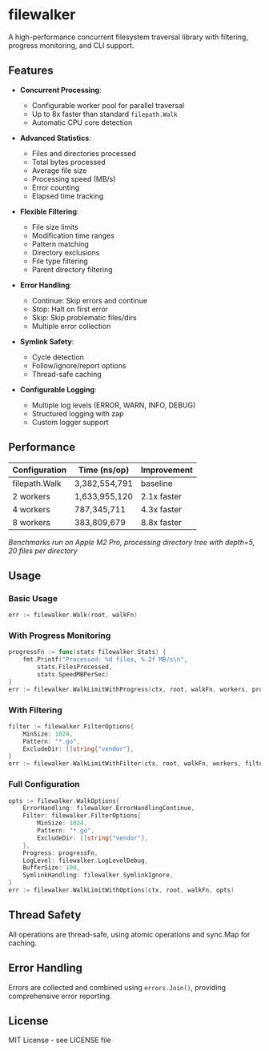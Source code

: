 # filewalker

A high-performance concurrent filesystem traversal library with filtering, progress monitoring, and CLI support.

## Features

- **Concurrent Processing**:
  - Configurable worker pool for parallel traversal
  - Up to 8x faster than standard `filepath.Walk`
  - Automatic CPU core detection

- **Advanced Statistics**:
  - Files and directories processed
  - Total bytes processed
  - Average file size
  - Processing speed (MB/s)
  - Error counting
  - Elapsed time tracking

- **Flexible Filtering**:
  - File size limits
  - Modification time ranges
  - Pattern matching
  - Directory exclusions
  - File type filtering
  - Parent directory filtering

- **Error Handling**:
  - Continue: Skip errors and continue
  - Stop: Halt on first error
  - Skip: Skip problematic files/dirs
  - Multiple error collection

- **Symlink Safety**:
  - Cycle detection
  - Follow/ignore/report options
  - Thread-safe caching

- **Configurable Logging**:
  - Multiple log levels (ERROR, WARN, INFO, DEBUG)
  - Structured logging with zap
  - Custom logger support

## Performance

| Configuration | Time (ns/op) | Improvement |
|---------------|--------------|-------------|
| filepath.Walk | 3,382,554,791| baseline |
| 2 workers     | 1,633,955,120| 2.1x faster |
| 4 workers     | 787,345,711  | 4.3x faster |
| 8 workers     | 383,809,679  | 8.8x faster |

_Benchmarks run on Apple M2 Pro, processing directory tree with depth=5, 20 files per directory_

## Usage

### Basic Usage

```go
err := filewalker.Walk(root, walkFn)
```

### With Progress Monitoring

```go
progressFn := func(stats filewalker.Stats) {
    fmt.Printf("Processed: %d files, %.2f MB/s\n", 
        stats.FilesProcessed,
        stats.SpeedMBPerSec)
}
err := filewalker.WalkLimitWithProgress(ctx, root, walkFn, workers, progressFn)
```

### With Filtering

```go
filter := filewalker.FilterOptions{
    MinSize: 1024,
    Pattern: "*.go",
    ExcludeDir: []string{"vendor"},
}
err := filewalker.WalkLimitWithFilter(ctx, root, walkFn, workers, filter)
```

### Full Configuration

```go
opts := filewalker.WalkOptions{
    ErrorHandling: filewalker.ErrorHandlingContinue,
    Filter: filewalker.FilterOptions{
        MinSize: 1024,
        Pattern: "*.go",
        ExcludeDir: []string{"vendor"},
    },
    Progress: progressFn,
    LogLevel: filewalker.LogLevelDebug,
    BufferSize: 100,
    SymlinkHandling: filewalker.SymlinkIgnore,
}
err := filewalker.WalkLimitWithOptions(ctx, root, walkFn, opts)
```

## Thread Safety

All operations are thread-safe, using atomic operations and sync.Map for caching.

## Error Handling

Errors are collected and combined using `errors.Join()`, providing comprehensive error reporting.

## License

MIT License - see LICENSE file
